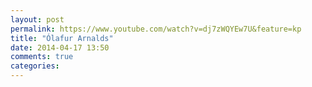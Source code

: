 ```yaml
---
layout: post
permalink: https://www.youtube.com/watch?v=dj7zWQYEw7U&feature=kp
title: "Ólafur Arnalds"
date: 2014-04-17 13:50
comments: true
categories: 
---
```

